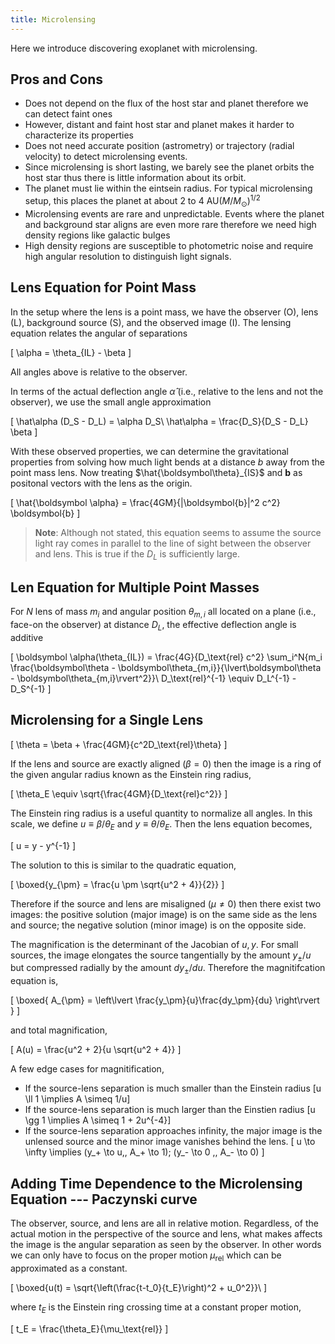 ```yaml
---
title: Microlensing
---
```


Here we introduce discovering exoplanet with microlensing.

## Pros and Cons

* Does not depend on the flux of the host star and planet therefore we can detect faint ones
* However, distant and faint host star and planet makes it harder to characterize its properties
* Does not need accurate position (astrometry) or trajectory (radial velocity) to detect microlensing events.
* Since microlensing is short lasting, we barely see the planet orbits the host star thus there is little information about its orbit.
* The planet must lie within the eintsein radius. For typical microlensing setup, this places the planet at about $2$ to $4$ $\text{AU} (M/M_\odot)^{1/2}$
* Microlensing events are rare and unpredictable. Events where the planet and background star aligns are even more rare therefore we need high density regions like galactic bulges
* High density regions are susceptible to photometric noise and require high angular resolution to distinguish light signals.

## Lens Equation for Point Mass

In the setup where the lens is a point mass, we have the observer (O), lens (L), background source (S), and the observed image (I). The lensing equation relates the angular of separations

\[
  \alpha = \theta_{IL} - \beta
\]

All angles above is relative to the observer.

In terms of the actual deflection angle $\hat \alpha$ (i.e., relative to the lens and not the observer), we use the small angle approximation

\[
  \hat\alpha (D_S - D_L) = \alpha D_S\\
  \hat\alpha = \frac{D_S}{D_S - D_L} \beta
\]

With these observed properties, we can determine the gravitational properties from solving how much light bends at a distance $b$ away from the point mass lens. Now treating $\hat{\boldsymbol\theta}_{IS}$ and $\boldsymbol b$ as positonal vectors with the lens as the origin.

\[
  \hat{\boldsymbol \alpha} = \frac{4GM}{|\boldsymbol{b}|^2 c^2} \boldsymbol{b}
\]

> **Note**: Although not stated, this equation seems to assume the source light ray comes in parallel to the line of sight between the observer and lens. This is true if the $D_L$ is sufficiently large.

## Len Equation for Multiple Point Masses
For $N$ lens of mass $m_i$ and angular position $\theta_{m,i}$ all located on a plane (i.e., face-on the observer) at distance $D_L$, the effective deflection angle is additive

\[
  \boldsymbol \alpha(\theta_{IL}) = \frac{4G}{D_\text{rel} c^2} \sum_i^N{m_i \frac{\boldsymbol\theta - \boldsymbol\theta_{m,i}}{\lvert\boldsymbol\theta - \boldsymbol\theta_{m,i}\rvert^2}}\\
  D_\text{rel}^{-1} \equiv D_L^{-1} - D_S^{-1}
\]

## Microlensing for a Single Lens

\[
  \theta = \beta + \frac{4GM}{c^2D_\text{rel}\theta}
\]

If the lens and source are exactly aligned ($\beta = 0$) then the image is a ring of the given angular radius known as the Einstein ring radius,

\[
  \theta_E \equiv \sqrt{\frac{4GM}{D_\text{rel}c^2}}
\]

The Einstein ring radius is a useful quantity to normalize all angles. In this scale, we define $u \equiv \beta/\theta_E$ and $y \equiv \theta/\theta_E$. Then the lens equation becomes,

\[
  u = y - y^{-1}
\]

The solution to this is similar to the quadratic equation,

\[
  \boxed{y_{\pm} = \frac{u \pm \sqrt{u^2 + 4}}{2}}
\]

Therefore if the source and lens are misaligned ($\mu \neq 0$) then there exist two images: the positive solution (major image) is on the same side as the lens and source; the negative solution (minor image) is on the opposite side.

The magnification is the determinant of the Jacobian of $u, y$. For small sources, the image elongates the source tangentially by the amount $y_\pm/u$ but compressed radially by the amount $dy_\pm/du$. Therefore the magnitifcation equation is,

\[
\boxed{
A_{\pm} = \left\lvert \frac{y_\pm}{u}\frac{dy_\pm}{du} \right\rvert
}
\]

and total magnification,

\[
  A(u) = \frac{u^2 + 2}{u \sqrt{u^2 + 4}}
\]

A few edge cases for magnitification,

* If the source-lens separation is much smaller than the Einstein radius
  \[u \ll 1 \implies A \simeq 1/u\]
* If the source-lens separation is much larger than the Einstien radius
  \[u \gg 1 \implies A \simeq 1 + 2u^{-4}\]
* If the source-lens separation approaches infinity, the major image is the unlensed source and the minor image vanishes behind the lens.
  \[ u \to \infty \implies (y_+ \to u\,, A_+ \to 1); (y_- \to 0 \,, A_- \to 0)  \]

## Adding Time Dependence to the Microlensing Equation --- Paczynski curve

The observer, source, and lens are all in relative motion. Regardless, of the actual motion in the perspective of the source and lens, what makes affects the image is the angular separation as seen by the observer. In other words we can only have to focus on the proper motion $\mu_\text{rel}$ which can be approximated as a constant.

\[
  \boxed{u(t) = \sqrt{\left(\frac{t-t_0}{t_E}\right)^2 + u_0^2}}\\
\]

where $t_E$ is the Einstein ring crossing time at a constant proper motion,

\[
  t_E = \frac{\theta_E}{\mu_\text{rel}}
\]